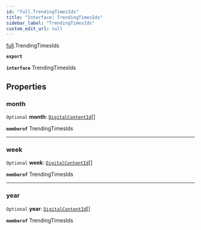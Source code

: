 ```yaml
---
id: "full.TrendingTimesIds"
title: "Interface: TrendingTimesIds"
sidebar_label: "TrendingTimesIds"
custom_edit_url: null
---
```


[full](../namespaces/full.md).TrendingTimesIds

**`export`**

**`interface`** TrendingTimesIds

## Properties

### month

 `Optional` **month**: [`DigitalContentId`](full.DigitalContentId.md)[]

**`memberof`** TrendingTimesIds

___

### week

 `Optional` **week**: [`DigitalContentId`](full.DigitalContentId.md)[]

**`memberof`** TrendingTimesIds

___

### year

 `Optional` **year**: [`DigitalContentId`](full.DigitalContentId.md)[]

**`memberof`** TrendingTimesIds
